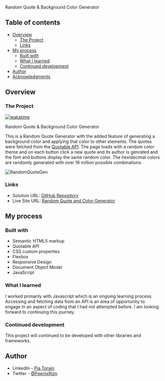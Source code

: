 Random Quote & Background Color Generator

## Table of contents

- [Overview](#overview)
  - [The Project](#the-challenge)
  - [Links](#links)
- [My process](#my-process)
  - [Built with](#built-with)
  - [What I learned](#what-i-learned)
  - [Continued development](#continued-development)
- [Author](#author)
- [Acknowledgments](#acknowledgments)

## Overview

### The Project

[![wakatime](https://wakatime.com/badge/github/Pia007/RandomQuoteAndColorGenerator.svg)](https://wakatime.com/badge/github/Pia007/RandomQuoteAndColorGenerator)

Random Quote & Background Color Generator

This is a Random Quote Generator with the added feature of generating a background color and applying that color to other elements.  The quotes were fetched from the [Quotable API](https://github.com/lukePeavey/). The page loads with a random color theme and on each button click a new quote and its author is genrated and the font and buttons display the same random color.  The hexidecimal colors are randomly generated with over 16 million possible combinations.  

![RandomQuoteGen](https://user-images.githubusercontent.com/66088725/124177675-62425b00-da65-11eb-9035-50ad775ead50.JPG)


### Links

- Solution URL: [GitHub Repository](https://github.com/Pia007/RandomQuoteAndColorGenerator)
- Live Site URL: [Random Quote and Color Generator](https://pia007.github.io/RandomQuoteAndColorGenerator/)

## My process

### Built with

- Semantic HTML5 markup
- Quotable API
- CSS custom properties
- Flexbox
- Responsive Design
- Document Object Model
- JavaScript

<!-- <details>
  <summary>Language Statistics: </summary>
  <p align="left">
    <img src="https://wakatime.com/share/@Pia007/8a4f40b9-19b3-4d68-b986-2b646e8c6cdf.svg" height=400 alt="repo stats" />
  </p>
  
</details> -->

### What I learned

I worked primarily with Javascript which is an ongoing learning process.  Accessing and fetching data from an API is an area of opportunity to engage in an aspect of coding that I had not attempted before.  I am looking forward to continuing this journey.

### Continued development

This project will continued to be developed with other libraries and frameworks.

## Author

- LinkedIn - [Pia Torain](https://www.linkedin.com/in/pia-torain-dev)
- Twitter - [@FeenixRizn](https://www.twitter.com/)
